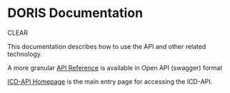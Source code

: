 ﻿# DORIS Documentation

CLEAR

This documentation describes how to use the API and other related technology. 

A more granular [API Reference](https://id.who.int/swagger/index.html) is available in Open API (swagger) format

[ICD-API Homepage](../../) is the main entry page for accessing the ICD-API.

